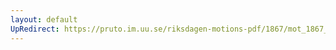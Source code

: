 ```yaml
---
layout: default
UpRedirect: https://pruto.im.uu.se/riksdagen-motions-pdf/1867/mot_1867__ak__166/mot_1867__ak__166-002.pdf
---
```

